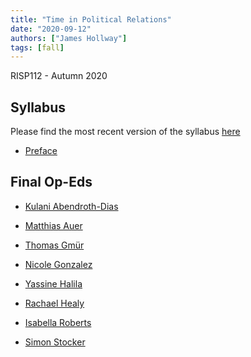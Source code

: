 ```yaml
---
title: "Time in Political Relations"
date: "2020-09-12"
authors: ["James Hollway"]
tags: [fall]
---
```


RISP112 - Autumn 2020

## Syllabus

Please find the most recent version of the syllabus [here](RISP112_Syllabus_2020_v2.1.pdf)

- [Preface](https://jhollway.github.io/RISP112/TPOL_L1_Preface.html)

## Final Op-Eds

- [Kulani Abendroth-Dias](/post/Abendroth-Dias/)

- [Matthias Auer](/post/Auer/)

- [Thomas Gmür](/post/Gmuer2/)

- [Nicole Gonzalez](/post/Gonzalez/)

- [Yassine Halila](/post/Halila/)

- [Rachael Healy](/post/Healy/)

- [Isabella Roberts](/post/Roberts/)

- [Simon Stocker](/post/Stocker/)

